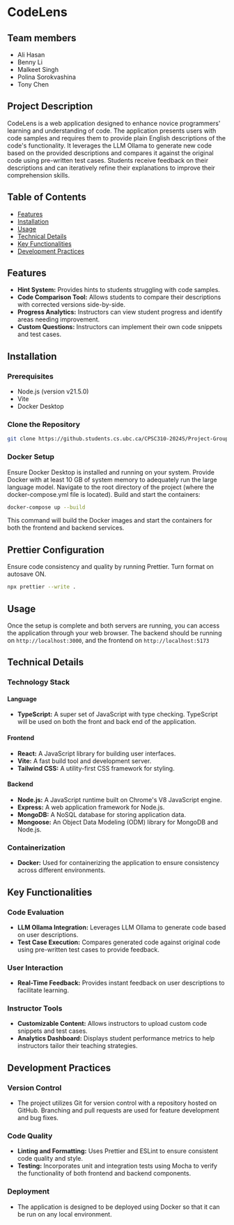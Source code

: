 # CodeLens

## Team members

- Ali Hasan
- Benny Li
- Malkeet Singh
- Polina Sorokvashina
- Tony Chen

## Project Description

CodeLens is a web application designed to enhance novice programmers' learning
and understanding of code. The application presents users with code samples and
requires them to provide plain English descriptions of the code's functionality.
It leverages the LLM Ollama to generate new code based on the provided
descriptions and compares it against the original code using pre-written test
cases. Students receive feedback on their descriptions and can iteratively
refine their explanations to improve their comprehension skills.

## Table of Contents

- [Features](#features)
- [Installation](#installation)
- [Usage](#usage)
- [Technical Details](#technical-details)
- [Key Functionalities](#key-functionalities)
- [Development Practices](#development-practices)

## Features

- **Hint System:** Provides hints to students struggling with code samples.
- **Code Comparison Tool:** Allows students to compare their descriptions with
  corrected versions side-by-side.
- **Progress Analytics:** Instructors can view student progress and identify
  areas needing improvement.
- **Custom Questions:** Instructors can implement their own code snippets and
  test cases.

## Installation

### Prerequisites

- Node.js (version v21.5.0)
- Vite
- Docker Desktop

### Clone the Repository

```bash
git clone https://github.students.cs.ubc.ca/CPSC310-2024S/Project-Groups-07-Lab-B.git
```

### Docker Setup

Ensure Docker Desktop is installed and running on your system. Provide Docker with at least 10 GB of system memory to adequately run the large language model. Navigate to the
root directory of the project (where the docker-compose.yml file is located).
Build and start the containers:

```bash
docker-compose up --build
```

This command will build the Docker images and start the containers for both the
frontend and backend services.

## Prettier Configuration

Ensure code consistency and quality by running Prettier. Turn format on autosave
ON.

```bash
npx prettier --write .
```

## Usage

Once the setup is complete and both servers are running, you can access the
application through your web browser. The backend should be running on
`http://localhost:3000`, and the frontend on `http://localhost:5173`

## Technical Details

### Technology Stack

#### Language

- **TypeScript:** A super set of JavaScript with type checking. TypeScript will
  be used on both the front and back end of the application.

#### Frontend

- **React:** A JavaScript library for building user interfaces.
- **Vite:** A fast build tool and development server.
- **Tailwind CSS:** A utility-first CSS framework for styling.

#### Backend

- **Node.js:** A JavaScript runtime built on Chrome's V8 JavaScript engine.
- **Express:** A web application framework for Node.js.
- **MongoDB:** A NoSQL database for storing application data.
- **Mongoose:** An Object Data Modeling (ODM) library for MongoDB and Node.js.

### Containerization

- **Docker:** Used for containerizing the application to ensure consistency
  across different environments.

## Key Functionalities

### Code Evaluation

- **LLM Ollama Integration:** Leverages LLM Ollama to generate code based on
  user descriptions.
- **Test Case Execution:** Compares generated code against original code using
  pre-written test cases to provide feedback.

### User Interaction

- **Real-Time Feedback:** Provides instant feedback on user descriptions to
  facilitate learning.

### Instructor Tools

- **Customizable Content:** Allows instructors to upload custom code snippets
  and test cases.
- **Analytics Dashboard:** Displays student performance metrics to help
  instructors tailor their teaching strategies.

## Development Practices

### Version Control

- The project utilizes Git for version control with a repository hosted on
  GitHub. Branching and pull requests are used for feature development and bug
  fixes.

### Code Quality

- **Linting and Formatting:** Uses Prettier and ESLint to ensure consistent code
  quality and style.
- **Testing:** Incorporates unit and integration tests using Mocha to verify the
  functionality of both frontend and backend components.

### Deployment

- The application is designed to be deployed using Docker so that it can be run
  on any local environment.

